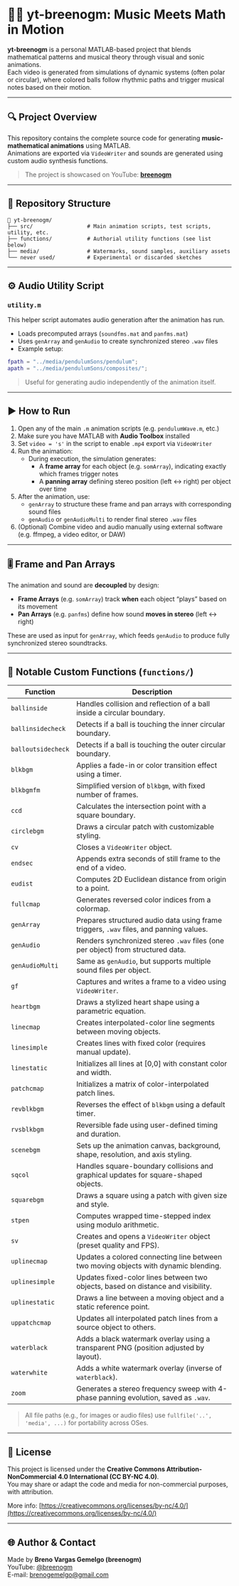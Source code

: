 # 🎵🧮 yt-breenogm: Music Meets Math in Motion

**yt-breenogm** is a personal MATLAB-based project that blends mathematical patterns and musical theory through visual and sonic animations.  
Each video is generated from simulations of dynamic systems (often polar or circular), where colored balls follow rhythmic paths and trigger musical notes based on their motion.

---

## 🔍 Project Overview

This repository contains the complete source code for generating **music-mathematical animations** using MATLAB.  
Animations are exported via `VideoWriter` and sounds are generated using custom audio synthesis functions.

> The project is showcased on YouTube: [**breenogm**](https://www.youtube.com/@breenogm)

---

## 📁 Repository Structure

```
📂 yt-breenogm/
├── src/                 # Main animation scripts, test scripts, utility, etc.
├── functions/           # Authorial utility functions (see list below)
├── media/               # Watermarks, sound samples, auxiliary assets
└── never used/          # Experimental or discarded sketches
```

---

## ⚙️ Audio Utility Script

### `utility.m`

This helper script automates audio generation after the animation has run.

- Loads precomputed arrays (`soundfms.mat` and `panfms.mat`)
- Uses `genArray` and `genAudio` to create synchronized stereo `.wav` files
- Example setup:

```matlab
fpath = "../media/pendulumSons/pendulum";
apath = "../media/pendulumSons/composites/";
```

> Useful for generating audio independently of the animation itself.

---

## ▶️ How to Run

1. Open any of the main `.m` animation scripts (e.g. `pendulumWave.m`, etc.)
2. Make sure you have MATLAB with **Audio Toolbox** installed
3. Set `video = 's'` in the script to enable `.mp4` export via `VideoWriter`
4. Run the animation:
   - During execution, the simulation generates:
     - A **frame array** for each object (e.g. `somArray`), indicating exactly which frames trigger notes
     - A **panning array** defining stereo position (left ↔ right) per object over time
5. After the animation, use:
   - `genArray` to structure these frame and pan arrays with corresponding sound files
   - `genAudio` or `genAudioMulti` to render final stereo `.wav` files
6. (Optional) Combine video and audio manually using external software (e.g. ffmpeg, a video editor, or DAW)

---

## 🎚️ Frame and Pan Arrays

The animation and sound are **decoupled** by design:

- **Frame Arrays** (e.g. `somArray`) track **when** each object “plays” based on its movement
- **Pan Arrays** (e.g. `panfms`) define how sound **moves in stereo** (left ↔ right)

These are used as input for `genArray`, which feeds `genAudio` to produce fully synchronized stereo soundtracks.

---

## 🔧 Notable Custom Functions (`functions/`)

| Function           | Description |
|--------------------|-------------|
| `ballinside`       | Handles collision and reflection of a ball inside a circular boundary. |
| `ballinsidecheck`  | Detects if a ball is touching the inner circular boundary. |
| `balloutsidecheck` | Detects if a ball is touching the outer circular boundary. |
| `blkbgm`           | Applies a fade-in or color transition effect using a timer. |
| `blkbgmfm`         | Simplified version of `blkbgm`, with fixed number of frames. |
| `ccd`              | Calculates the intersection point with a square boundary. |
| `circlebgm`        | Draws a circular patch with customizable styling. |
| `cv`               | Closes a `VideoWriter` object. |
| `endsec`           | Appends extra seconds of still frame to the end of a video. |
| `eudist`           | Computes 2D Euclidean distance from origin to a point. |
| `fullcmap`         | Generates reversed color indices from a colormap. |
| `genArray`         | Prepares structured audio data using frame triggers, `.wav` files, and panning values. |
| `genAudio`         | Renders synchronized stereo `.wav` files (one per object) from structured data. |
| `genAudioMulti`    | Same as `genAudio`, but supports multiple sound files per object. |
| `gf`               | Captures and writes a frame to a video using `VideoWriter`. |
| `heartbgm`         | Draws a stylized heart shape using a parametric equation. |
| `linecmap`         | Creates interpolated-color line segments between moving objects. |
| `linesimple`       | Creates lines with fixed color (requires manual update). |
| `linestatic`       | Initializes all lines at [0,0] with constant color and width. |
| `patchcmap`        | Initializes a matrix of color-interpolated patch lines. |
| `revblkbgm`        | Reverses the effect of `blkbgm` using a default timer. |
| `rvsblkbgm`        | Reversible fade using user-defined timing and duration. |
| `scenebgm`         | Sets up the animation canvas, background, shape, resolution, and axis styling. |
| `sqcol`            | Handles square-boundary collisions and graphical updates for square-shaped objects. |
| `squarebgm`        | Draws a square using a patch with given size and style. |
| `stpen`            | Computes wrapped time-stepped index using modulo arithmetic. |
| `sv`               | Creates and opens a `VideoWriter` object (preset quality and FPS). |
| `uplinecmap`       | Updates a colored connecting line between two moving objects with dynamic blending. |
| `uplinesimple`     | Updates fixed-color lines between two objects, based on distance and visibility. |
| `uplinestatic`     | Draws a line between a moving object and a static reference point. |
| `uppatchcmap`      | Updates all interpolated patch lines from a source object to others. |
| `waterblack`       | Adds a black watermark overlay using a transparent PNG (position adjusted by layout). |
| `waterwhite`       | Adds a white watermark overlay (inverse of `waterblack`). |
| `zoom`             | Generates a stereo frequency sweep with 4-phase panning evolution, saved as `.wav`. |

> All file paths (e.g., for images or audio files) use `fullfile('..', 'media', ...)` for portability across OSes.

---

## 📜 License

This project is licensed under the **Creative Commons Attribution-NonCommercial 4.0 International (CC BY-NC 4.0)**.  
You may share or adapt the code and media for non-commercial purposes, with attribution.

More info: [https://creativecommons.org/licenses/by-nc/4.0/](https://creativecommons.org/licenses/by-nc/4.0/)

---

## 🌐 Author & Contact

Made by **Breno Vargas Gemelgo (breenogm)**  
YouTube: [@breenogm](https://www.youtube.com/@breenogm)  
E-mail: brenogemelgo@gmail.com
